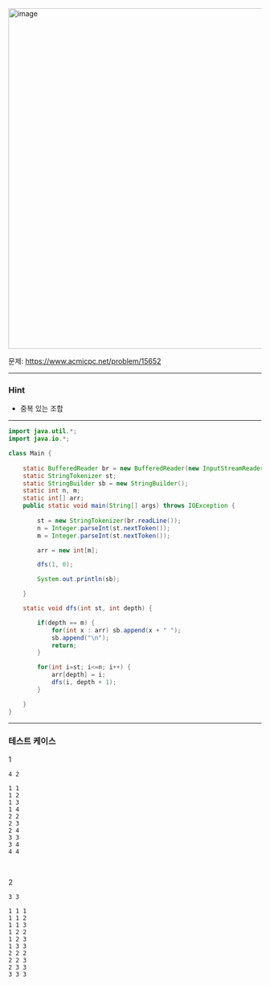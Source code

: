 <img width="1182" height="677" alt="image" src="https://github.com/user-attachments/assets/65d9d029-5fe0-4a7c-a584-7ab0a379a717" />

문제: https://www.acmicpc.net/problem/15652

---

### Hint

- 중복 있는 조합 

---

```java
import java.util.*;
import java.io.*;

class Main {
 
    static BufferedReader br = new BufferedReader(new InputStreamReader(System.in));
    static StringTokenizer st;
    static StringBuilder sb = new StringBuilder();
    static int n, m;
    static int[] arr;
    public static void main(String[] args) throws IOException {
        
        st = new StringTokenizer(br.readLine());
        n = Integer.parseInt(st.nextToken());
        m = Integer.parseInt(st.nextToken());

        arr = new int[m];

        dfs(1, 0);

        System.out.println(sb);

    }    

    static void dfs(int st, int depth) {

        if(depth == m) {
            for(int x : arr) sb.append(x + " ");
            sb.append("\n");
            return;
        }

        for(int i=st; i<=n; i++) {
            arr[depth] = i;
            dfs(i, depth + 1);
        }

    }
}


```

---

### 테스트 케이스

1
```
4 2
```

```
1 1
1 2
1 3
1 4
2 2
2 3
2 4
3 3
3 4
4 4
```

&nbsp;

2
```
3 3
```

```
1 1 1
1 1 2
1 1 3
1 2 2
1 2 3
1 3 3
2 2 2
2 2 3
2 3 3
3 3 3
```